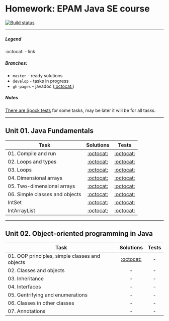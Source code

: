 # Homework: EPAM Java SE course
[![Build status][travis-image]][travis-url]

---

##### Legend
:octocat: - link

##### Branches:
- `master` - ready solutions
- `develop` - tasks in progress
- `gh-pages` - javadoc ([:octocat:](https://leo-scream.github.io/java-se-course))

##### Notes
[There are Spock tests](src/test/groovy/com/github/leo_scream/java_se_course) for some tasks, may be later it will be for all tasks.

---

## Unit 01. Java Fundamentals
| Task | Solutions | Tests |
|------|:---------:|:-----:|
| 01. Compile and run | [:octocat:](src/main/java/com/github/leo_scream/java_se_course/unit01/task01) | [:octocat:](src/test/java/com/github/leo_scream/java_se_course/unit01/task01) |
| 02. Loops and types | [:octocat:](src/main/java/com/github/leo_scream/java_se_course/unit01/task02) | [:octocat:](src/test/java/com/github/leo_scream/java_se_course/unit01/task02) |
| 03. Loops | [:octocat:](src/main/java/com/github/leo_scream/java_se_course/unit01/task03) | [:octocat:](src/test/java/com/github/leo_scream/java_se_course/unit01/task03) |
| 04. Dimensional arrays | [:octocat:](src/main/java/com/github/leo_scream/java_se_course/unit01/task04) | [:octocat:](src/test/java/com/github/leo_scream/java_se_course/unit01/task04) |
| 05. Two-dimensional arrays | [:octocat:](src/main/java/com/github/leo_scream/java_se_course/unit01/task05) | [:octocat:](src/test/java/com/github/leo_scream/java_se_course/unit01/task05) |
| 06. Simple classes and objects | [:octocat:](src/main/java/com/github/leo_scream/java_se_course/unit01/task06) | [:octocat:](src/test/java/com/github/leo_scream/java_se_course/unit01/task06) |
| IntSet | [:octocat:](src/main/java/com/github/leo_scream/java_se_course/unit01/intset) | [:octocat:](src/test/java/com/github/leo_scream/java_se_course/unit01/intset)
| IntArrayList | [:octocat:](src/main/java/com/github/leo_scream/java_se_course/unit01/intarraylist) | [:octocat:](src/test/java/com/github/leo_scream/java_se_course/unit01/intarraylist) 

[travis-image]: https://travis-ci.org/Leo-Scream/java-se-course.svg?branch=master
[travis-url]: https://travis-ci.org/Leo-Scream/java-se-course

---

## Unit 02. Object-oriented programming in Java
| Task | Solutions | Tests |
|------|:---------:|:-----:|
| 01. OOP principles, simple classes and objects | [:octocat:](src/main/java/com/github/leo_scream/java_se_course/unit02/task01) | - |
| 02. Classes and objects | - | - |
| 03. Inheritance | - | - |
| 04. Interfaces | - | - |
| 05. Gentrifying and enumerations | - | - |
| 06. Classes in other classes | - | - |
| 07. Annotations | - | - |
